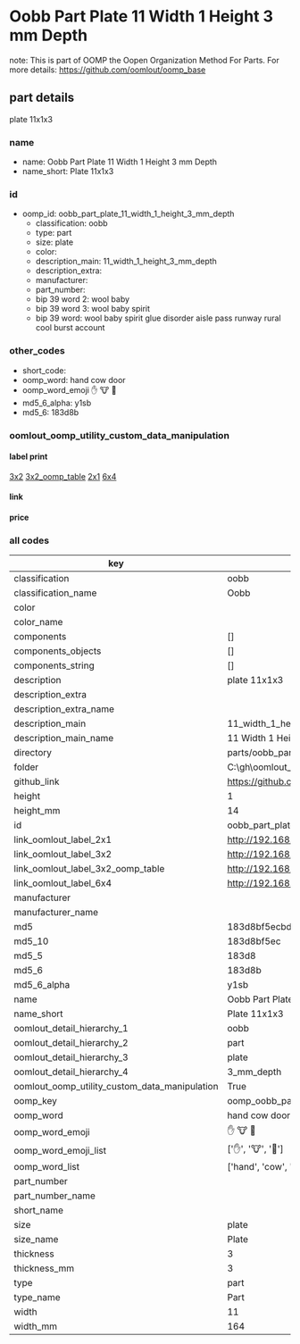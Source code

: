 # Oobb Part Plate 11 Width 1 Height 3 mm Depth  

note: This is part of OOMP the Oopen Organization Method For Parts. For more details: https://github.com/oomlout/oomp_base

##  part details
  



plate 11x1x3



### name
* name: Oobb Part Plate 11 Width 1 Height 3 mm Depth
* name_short: Plate 11x1x3 
### id
* oomp_id: oobb_part_plate_11_width_1_height_3_mm_depth
  * classification: oobb
  * type: part
  * size: plate
  * color: 
  * description_main: 11_width_1_height_3_mm_depth
  * description_extra: 
  * manufacturer: 
  * part_number: 
  * bip 39 word 2: wool baby
  * bip 39 word 3: wool baby spirit
  * bip 39 word: wool baby spirit glue disorder aisle pass runway rural cool burst account

### other_codes
* short_code: 
* oomp_word: hand cow door
* oomp_word_emoji :hand: :cow: :door:
* md5_6_alpha: y1sb
* md5_6: 183d8b






### oomlout_oomp_utility_custom_data_manipulation
#### label print
[3x2](http://192.168.1.245:1112/?label=oomp%20y1sb)
[3x2_oomp_table](http://192.168.1.108:1112/?label=oomp%20y1sb)
[2x1](http://192.168.1.242:1112/?label=oomp%20y1sb)
[6x4](http://192.168.1.55:1112/?label=oomp%20y1sb)    

#### link

                              

#### price







### all codes 
| key | value |  
| --- | --- |  
| classification | oobb |  
| classification_name | Oobb |  
| color |  |  
| color_name |  |  
| components | [] |  
| components_objects | [] |  
| components_string | [] |  
| description | plate 11x1x3 |  
| description_extra |  |  
| description_extra_name |  |  
| description_main | 11_width_1_height_3_mm_depth |  
| description_main_name | 11 Width 1 Height 3 mm Depth |  
| directory | parts/oobb_part_plate_11_width_1_height_3_mm_depth |  
| folder | C:\gh\oomlout_oobb_version_4_generated_parts\things\oobb_part_plate_11_width_1_height_3_mm_depth |  
| github_link | https://github.com/oomlout/oomlout_oomp_part_src/tree/main/parts/oobb_part_plate_11_width_1_height_3_mm_depth |  
| height | 1 |  
| height_mm | 14 |  
| id | oobb_part_plate_11_width_1_height_3_mm_depth |  
| link_oomlout_label_2x1 | http://192.168.1.242:1112/?label=oomp%20y1sb |  
| link_oomlout_label_3x2 | http://192.168.1.245:1112/?label=oomp%20y1sb |  
| link_oomlout_label_3x2_oomp_table | http://192.168.1.108:1112/?label=oomp%20y1sb |  
| link_oomlout_label_6x4 | http://192.168.1.55:1112/?label=oomp%20y1sb |  
| manufacturer |  |  
| manufacturer_name |  |  
| md5 | 183d8bf5ecbd7414169fb63fa40447ea |  
| md5_10 | 183d8bf5ec |  
| md5_5 | 183d8 |  
| md5_6 | 183d8b |  
| md5_6_alpha | y1sb |  
| name | Oobb Part Plate 11 Width 1 Height 3 mm Depth |  
| name_short | Plate 11x1x3  |  
| oomlout_detail_hierarchy_1 | oobb |  
| oomlout_detail_hierarchy_2 | part |  
| oomlout_detail_hierarchy_3 | plate |  
| oomlout_detail_hierarchy_4 | 3_mm_depth |  
| oomlout_oomp_utility_custom_data_manipulation | True |  
| oomp_key | oomp_oobb_part_plate_11_width_1_height_3_mm_depth |  
| oomp_word | hand cow door |  
| oomp_word_emoji | :hand: :cow: :door: |  
| oomp_word_emoji_list | [':hand:', ':cow:', ':door:'] |  
| oomp_word_list | ['hand', 'cow', 'door'] |  
| part_number |  |  
| part_number_name |  |  
| short_name |  |  
| size | plate |  
| size_name | Plate |  
| thickness | 3 |  
| thickness_mm | 3 |  
| type | part |  
| type_name | Part |  
| width | 11 |  
| width_mm | 164 |  
